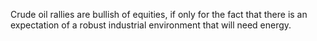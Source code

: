 Crude oil rallies are bullish of equities, if only for the fact that
there is an expectation of a robust industrial environment that will
need energy. 
